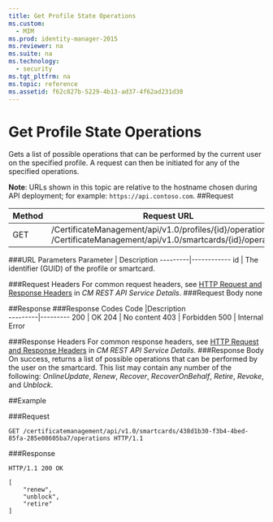 ```yaml
---
title: Get Profile State Operations
ms.custom: 
  - MIM
ms.prod: identity-manager-2015
ms.reviewer: na
ms.suite: na
ms.technology: 
  - security
ms.tgt_pltfrm: na
ms.topic: reference
ms.assetid: f62c827b-5229-4b13-ad37-4f62ad231d30
---
```

# Get Profile State Operations
Gets a list of possible operations that can be performed by the current user on the specified profile. A request can then be initiated for any of the specified operations.

**Note**: URLs shown in this topic are relative to the hostname chosen during API deployment; for example: `https://api.contoso.com`.
##Request


Method  |Request URL  
---------|---------
GET     |/CertificateManagement/api/v1.0/profiles/{id}/operations <br/>/CertificateManagement/api/v1.0/smartcards/{id}/operations 

###URL Parameters
Parameter | Description
---------|------------
id | The identifier (GUID) of the profile or smartcard.

###Request Headers
For common request headers, see [HTTP Request and Response Headers](CM-REST-API-Service-Details.md#HttpHeaders) in *CM REST API Service Details*.
###Request Body
none

##Response
###Response Codes
Code  |Description  
---------|---------
200     | OK
204 | No content
403 | Forbidden
500 | Internal Error

###Response Headers
For common response headers, see [HTTP Request and Response Headers](CM-REST-API-Service-Details.md#HttpHeaders) in *CM REST API Service Details*.
###Response Body
On success, returns a list of possible operations that can be performed by the user on the smartcard. This list may contain any number of the following: *OnlineUpdate*, *Renew*, *Recover*, *RecoverOnBehalf*, *Retire*, *Revoke*, and *Unblock*.

##Example

###Request 
```
GET /certificatemanagement/api/v1.0/smartcards/438d1b30-f3b4-4bed-85fa-285e08605ba7/operations HTTP/1.1
```
###Response 
```
HTTP/1.1 200 OK

[
    "renew",
    "unblock",
    "retire"
]
```       
